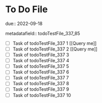 # To Do File

due:: 2022-09-18

metadatafield:: todoTestFile_337_85

- [ ] Task of todoTestFile_337 1 [[Query me]]
- [ ] Task of todoTestFile_337 2 [[Query me]]
- [ ] Task of todoTestFile_337 3
- [ ] Task of todoTestFile_337 4
- [ ] Task of todoTestFile_337 5
- [ ] Task of todoTestFile_337 6
- [ ] Task of todoTestFile_337 7
- [ ] Task of todoTestFile_337 8
- [ ] Task of todoTestFile_337 9
- [ ] Task of todoTestFile_337 10